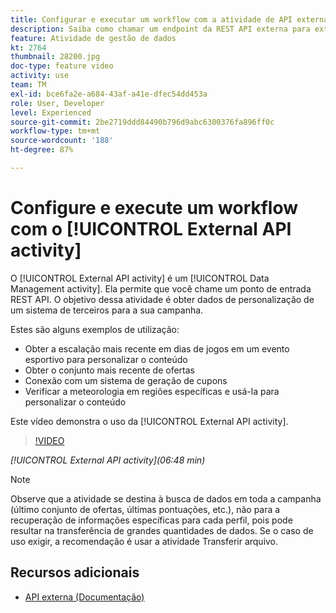 ```yaml
---
title: Configurar e executar um workflow com a atividade de API externa
description: Saiba como chamar um endpoint da REST API externa para extrair dados de personalização de um sistema de terceiros para a campanha.
feature: Atividade de gestão de dados
kt: 2764
thumbnail: 28200.jpg
doc-type: feature video
activity: use
team: TM
exl-id: bce6fa2e-a684-43af-a41e-dfec54dd453a
role: User, Developer
level: Experienced
source-git-commit: 2be2719ddd84490b796d9abc6300376fa896ff0c
workflow-type: tm+mt
source-wordcount: '188'
ht-degree: 87%

---
```


# Configure e execute um workflow com o [!UICONTROL External API activity]

O [!UICONTROL External API activity] é um [!UICONTROL Data Management activity]. Ela permite que você chame um ponto de entrada REST API. O objetivo dessa atividade é obter dados de personalização de um sistema de terceiros para a sua campanha.

Estes são alguns exemplos de utilização:

* Obter a escalação mais recente em dias de jogos em um evento esportivo para personalizar o conteúdo
* Obter o conjunto mais recente de ofertas
* Conexão com um sistema de geração de cupons
* Verificar a meteorologia em regiões específicas e usá-la para personalizar o conteúdo

Este vídeo demonstra o uso da [!UICONTROL External API activity].

>[!VIDEO](https://video.tv.adobe.com/v/28200/?quality=12)

*[!UICONTROL External API activity](06:48 min)*

>[!NOTE]
>
>Observe que a atividade se destina à busca de dados em toda a campanha (último conjunto de ofertas, últimas pontuações, etc.), não para a recuperação de informações específicas para cada perfil, pois pode resultar na transferência de grandes quantidades de dados. Se o caso de uso exigir, a recomendação é usar a atividade Transferir arquivo.

## Recursos adicionais

* [API externa (Documentação)](https://docs.adobe.com/content/help/pt-BR/campaign-standard/using/managing-processes-and-data/data-management-activities/external-api.html)
